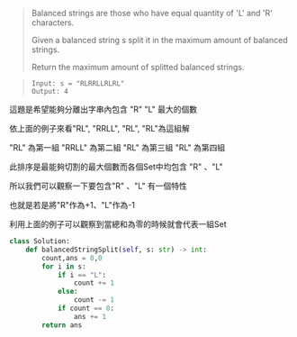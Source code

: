 > Balanced strings are those who have equal quantity of 'L' and 'R' characters.
> 
> Given a balanced string s split it in the maximum amount of balanced strings.
>
> Return the maximum amount of splitted balanced strings.

>```
> Input: s = "RLRRLLRLRL"
> Output: 4
> ```

這題是希望能夠分離出字串內包含 "R" "L" 最大的個數

依上面的例子來看"RL", "RRLL",  "RL",  "RL"為這組解

"RL" 為第一組
"RRLL" 為第二組
"RL" 為第三組
"RL" 為第四組

此排序是最能夠切割的最大個數而各個Set中均包含 "R" 、"L" 

所以我們可以觀察一下要包含"R" 、"L" 有一個特性

也就是若是將"R"作為+1、"L"作為-1

利用上面的例子可以觀察到當總和為零的時候就會代表一組Set


```python
class Solution:
    def balancedStringSplit(self, s: str) -> int:
        count,ans = 0,0
        for i in s:
            if i == "L":
                count += 1
            else:
                count -= 1
            if count == 0:
                ans += 1
        return ans
```
